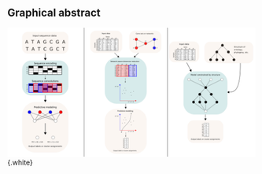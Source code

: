 ## Graphical abstract

![Schematic showing the main categories of models incorporating structured biological data covered in this review. The first panel shows an example of a model operating on sequence data, the second panel shows a model in which dimension reduction is constrained by the connections in a gene network, and the third panel shows a neural network with structure constrained by a phylogeny or ontology.](images/all_models_revised.svg){.white}
